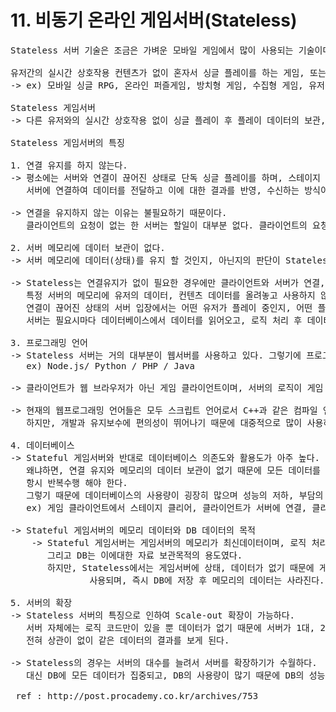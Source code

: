 # 11. 비동기 온라인 게임서버(Stateless)

<pre>
Stateless 서버 기술은 조금은 가벼운 모바일 게임에서 많이 사용되는 기술이다.

유저간의 실시간 상호작용 컨텐츠가 없이 혼자서 싱글 플레이를 하는 게임, 또는 완벽한 실시간 컨텐츠가 없는 게임에 적합한 기술이다.
-> ex) 모바일 싱글 RPG, 온라인 퍼즐게임, 방치형 게임, 수집형 게임, 유저간 실시간 플레이가 없는 대부분의 모바일 게임, 웹게임

Stateless 게임서버 
-> 다른 유저와의 실시간 상호작용 없이 싱글 플레이 후 플레이 데이터의 보관, 랭킹, 친구간의 선물 교환 등의 요소들로 이루어진 게임

Stateless 게임서버의 특징

1. 연결 유지를 하지 않는다.
-> 평소에는 서버와 연결이 끊어진 상태로 단독 싱글 플레이를 하며, 스테이지 클리어, 아이템 사용, 구매 등 게임의 중요 포인트에만
   서버에 연결하여 데이터를 전달하고 이에 대한 결과를 반영, 수신하는 방식이다.
  
-> 연결을 유지하지 않는 이유는 불필요하기 때문이다.
   클라이언트의 요청이 없는 한 서버는 할일이 대부분 없다. 클라이언트의 요청이 많은게 아니라면 연결을 유지해야할 이유가 없다.
   
2. 서버 메모리에 데이터 보관이 없다.
-> 서버 메모리에 데이터(상태)를 유지 할 것인지, 아닌지의 판단이 Stateless를 결정하는 기준이다.

-> Stateless는 연결유지가 없이 필요한 경우에만 클라이언트와 서버가 연결, 처리를 진행하기 때문에
   특정 서버의 메모리에 유저의 데이터, 컨텐츠 데이터를 올려놓고 사용하지 않는다.
   연결이 끊어진 상태의 서버 입장에서는 어떤 유저가 플레이 중인지, 어떤 플레이를 하고 있는지 전혀 모르는 상황이다.
   서버는 필요시마다 데이터베이스에서 데이터를 읽어오고, 로직 처리 후 데이터 변경 후 저장하는 과정을 반복수행한다.
   
3. 프로그래밍 언어
-> Stateless 서버는 거의 대부분이 웹서버를 사용하고 있다. 그렇기에 프로그래밍 언어 또한 웹서버 프로그래밍 언어가 활용된다.
   ex) Node.js/ Python / PHP / Java

-> 클라이언트가 웹 브라우저가 아닌 게임 클라이언트이며, 서버의 로직이 게임 로직일 뿐 일반적인 웹서버 개발과 거의 유사하다.

-> 현재의 웹프로그래밍 언어들은 모두 스크립트 언어로서 C++과 같은 컴파일 언어에 비하면 성능은 많이 떨어진다.
   하지만, 개발과 유지보수에 편의성이 뛰어나기 때문에 대중적으로 많이 사용하는 기술이다.
   
4. 데이터베이스
-> Stateful 게임서버와 반대로 데이터베이스 의존도와 활용도가 아주 높다.
   왜냐하면, 연결 유지와 메모리의 데이터 보관이 없기 때문에 모든 데이터를 필요시 마다 DB에서 읽고, 변경하고, 쓰고의 3단계를 
   항시 반복수행 해야 한다.
   그렇기 때문에 데이터베이스의 사용량이 굉장히 많으며 성능의 저하, 부담의 모든 부분이 데이터베이스에서 나타난다.
   ex) 게임 클라이언트에서 스테이지 클리어, 클라이언트가 서버에 연결, 클리어 정보 전달, 연결 종료 등등..
   
-> Stateful 게임서버의 메모리 데이터와 DB 데이터의 목적
    -> Stateful 게임서버는 게임서버의 메모리가 최신데이터이며, 로직 처리의 기준이었다.
       그리고 DB는 이에대한 자료 보관목적의 용도였다.
       하지만, Stateless에서는 게임서버에 상태, 데이터가 없기 때문에 게임서버의 메모리는 이번 행동의 로직 처리를 위한 임시 저장소
               사용되며, 즉시 DB에 저장 후 메모리의 데이터는 사라진다. 그러므로 DB의 데이터가 최신 데이터이자 원본 데이터의 역할이다.
               
5. 서버의 확장
-> Stateless 서버의 특징으로 인하여 Scale-out 확장이 가능하다.
   서버 자체에는 로직 코드만이 있을 뿐 데이터가 없기 때문에 서버가 1대, 2대, ..1000대라고 해도, 어떤 서버에서 처리되든
   전혀 상관이 없이 같은 데이터의 결과를 보게 된다.

-> Stateless의 경우는 서버의 대수를 늘려서 서버를 확장하기가 수월하다.
   대신 DB에 모든 데이터가 집중되고, DB의 사용량이 많기 때문에 DB의 성능, 분산, 설계가 굉장히 중요하다.
   
 ref : http://post.procademy.co.kr/archives/753
</pre>
